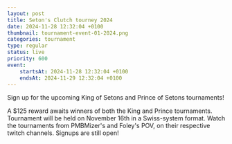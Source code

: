 ```yaml
---
layout: post
title: Seton's Clutch tourney 2024
date: 2024-11-28 12:32:04 +0100
thumbnail: tournament-event-01-2024.png
categories: tournament
type: regular
status: live
priority: 600
event:
    startsAt: 2024-11-28 12:32:04 +0100
    endsAt: 2024-11-29 12:32:04 +0100
---
```


Sign up for the upcoming King of Setons and Prince of Setons tournaments!

<!-- excerpt-end -->

A $125 reward awaits winners of both the King and Prince tournaments. Tournament will be held on November 16th in a Swiss-system format. Watch the tournaments from PMBMizer's and Foley's POV, on their respective twitch channels. Signups are still open!
